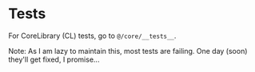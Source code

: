 # Tests

For CoreLibrary (CL) tests, go to `@/core/__tests__`.

Note: As I am lazy to maintain this, most tests are failing. One day (soon) they'll get fixed, I promise...
